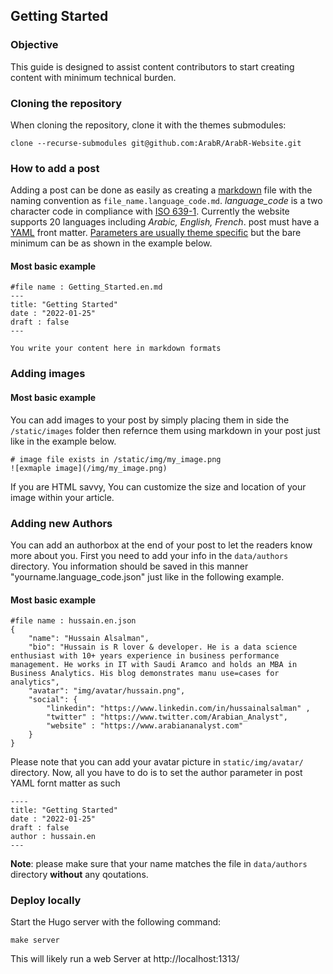 ## Getting Started

### Objective

This guide is designed to assist content contributors to start creating content with minimum technical burden. 


### Cloning the repository

When cloning the repository, clone it with the themes submodules:

```
clone --recurse-submodules git@github.com:ArabR/ArabR-Website.git
```

### How to add a post

Adding a post can be done as easily as creating a [markdown](https://en.wikipedia.org/wiki/Markdown) file with the naming convention as `file_name.language_code.md`.
*language_code* is a two character code in compliance with [ISO 639-1](https://en.wikipedia.org/wiki/ISO_639-1). Currently the website supports 20 languages including *Arabic, English, French*. 
post must have a [YAML](https://en.wikipedia.org/wiki/YAML) front matter. [Parameters are usually theme specific](https://github.com/Vimux/Mainroad#front-matter-example) but the bare minimum can be as shown in the example below. 

#### Most basic example 

```
#file name : Getting_Started.en.md
---
title: "Getting Started"
date : "2022-01-25"
draft : false 
---     

You write your content here in markdown formats
```

### Adding images

#### Most basic example 

You can add images to your post by simply placing them in side the `/static/images` folder then refernce them using markdown in your post just like in the example below. 

```
# image file exists in /static/img/my_image.png
![exmaple image](/img/my_image.png)
```
If you are HTML savvy, You can customize the size and location of your image within your article.


### Adding new Authors

You can add an authorbox at the end of your post to let the readers know more about you. 
First you need to add your info in the `data/authors` directory. You information should be saved in this manner "yourname.language_code.json" just like in the following example. 

#### Most basic example 
```
#file name : hussain.en.json
{
    "name": "Hussain Alsalman",
    "bio": "Hussain is R lover & developer. He is a data science enthusiast with 10+ years experience in business performance management. He works in IT with Saudi Aramco and holds an MBA in Business Analytics. His blog demonstrates manu use=cases for analytics",
    "avatar": "img/avatar/hussain.png",
    "social": {
        "linkedin": "https://www.linkedin.com/in/hussainalsalman" ,
        "twitter" : "https://www.twitter.com/Arabian_Analyst",
        "website" : "https://www.arabiananalyst.com"
    }
}
```

Please note that you can add your avatar picture in `static/img/avatar/` directory.
Now, all you have to do is to set the author parameter in post YAML fornt matter  as such 

```
----
title: "Getting Started"
date : "2022-01-25"
draft : false 
author : hussain.en
---     
```
**Note**: please make sure that your name matches the file in `data/authors` directory **without** any qoutations.

### Deploy locally

Start the Hugo server with the following command:

```
make server
```

This will likely run a web Server at http://localhost:1313/



